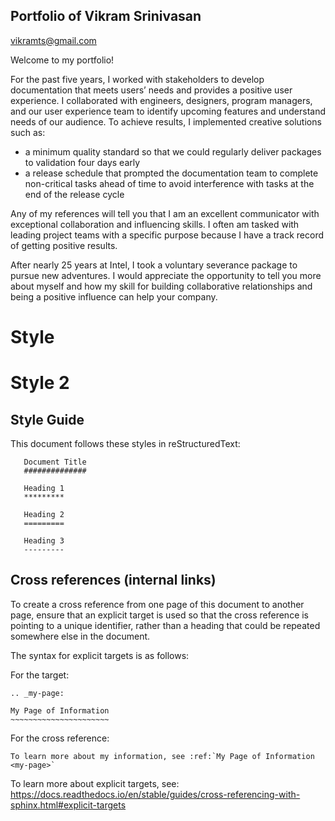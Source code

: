 Portfolio of Vikram Srinivasan
------------------------------

<a href="mailto:vikramts@gmail.com">vikramts@gmail.com</a>


Welcome to my portfolio!

For the past five years, I worked with stakeholders to develop documentation
that meets users’ needs and provides a positive user experience. I collaborated
with engineers, designers, program managers, and our user experience team to
identify upcoming features and understand needs of our audience. To achieve
results, I implemented creative solutions such as:

* a minimum quality standard so that we could regularly deliver packages to validation four
  days early
* a release schedule that prompted the documentation team to complete non-critical tasks
  ahead of time to avoid interference with tasks at the end of the release cycle

Any of my references will tell you that I am an excellent communicator with
exceptional collaboration and influencing skills. I often am tasked with leading
project teams with a specific purpose because I have a track record of getting
positive results. 

After nearly 25 years at Intel, I took a voluntary severance package to pursue
new adventures. I would appreciate the opportunity to tell you more about myself and
how my skill for building collaborative relationships and being a positive influence
can help your company.

# Style


# Style 2


Style Guide
-----------

This document follows these styles in reStructuredText:

```
   Document Title
   ##############
   
   Heading 1
   *********
   
   Heading 2
   =========
   
   Heading 3
   ---------
```

Cross references (internal links)
---------------------------------

To create a cross reference from one page of this document to another page,
ensure that an explicit target is used so that the cross reference is pointing to a unique identifier, rather than a heading that could be repeated somewhere else in the document.

The syntax for explicit targets is as follows:

For the target:

    .. _my-page:

    My Page of Information
    ~~~~~~~~~~~~~~~~~~~~~~

For the cross reference:

    To learn more about my information, see :ref:`My Page of Information <my-page>`

To learn more about explicit targets, see:
<https://docs.readthedocs.io/en/stable/guides/cross-referencing-with-sphinx.html#explicit-targets>

